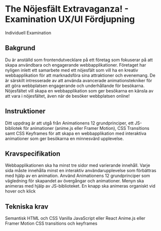 # The Nöjesfält Extravaganza! - Examination UX/UI Fördjupning
Individuell Examination

## Bakgrund
Du är anställd som frontendutvecklare på ett företag som fokuserar på att skapa användbara och engagerande webbapplikationer. 
Företaget har nyligen inlett ett samarbete med ett nöjesfält som vill ha en kreativ webbapplikation för att marknadsföra sina attraktioner och evenemang. De är särskilt intresserade av att använda avancerade animationstekniker för att göra webbplatsen engagerande och underhållande för besökarna. 
Nöjesfältet vill skapa en webbapplikation som ger besökarna en känsla av att vara i nöjesfältet, även när de besöker webbplatsen online!


## Instruktioner
Ditt uppdrag är att utgå från Animationens 12 grundprinciper,  ett JS-bibliotek för animationer (anime.js eller Framer Motion), CSS Transitions samt CSS Keyframes för att skapa en webbapplikation med interaktiva animationer som ger besökarna en minnesvärd upplevelse. 


## Kravspecifikation
Webbapplikationen ska ha minst tre sidor med varierande innehåll.
Varje sida måste innehålla minst en interaktiv användarupplevelse som förbättras med hjälp av en animation.
Använd Animationens 12 grundprinciper som vägledning för skapandet av övergångar och animationer.
Menyn ska animeras med hjälp av JS-biblioteket. 
En knapp ska animeras organiskt vid hover och klick


## Tekniska krav
Semantisk HTML och CSS 
Vanilla JavaScript eller React
Anime.js eller Framer Motion
CSS transitions och keyframes



